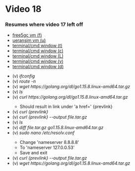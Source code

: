 <h1>Video 18</h1>
<h3>Resumes where video 17 left off</h3>
<ul>
    <li><u>free5gc vm (f)</u></li>
    <li><u>ueransim vm (u)</u></li>
    <li><u>terminal/cmd window (t)</u></li>
    <li><u>terminal/cmd window (c)</u></li>
    <li><u>terminal/cmd window (L)</u></li>
    <li><u>terminal/cmd window (v)</u></li>
    <li><u>terminal/cmd window (d)</u></li>
</ul>
<ul>
    <li>(v) <i>ifconfig</i></li>
    <li>(v) <i>route -n</i></li>
    <li>(v) <i>wget https://golang.org/dl/go1.15.8.linux-amd64.tar.gz</i></li>
    <li>(v) <i>ls</i></li>
    <li>(v) <i>curl https://golang.org/dl/go1.15.8.linux-amd64.tar.gz</i></li>
    <ul>
        <li>Should result in link under 'a href=' {prevlink}</li>
    </ul>
    <li>(v) <i>curl {prevlink}</i></li>
    <li>(v) <i>curl {prevlink} --output file.tar.gz</i></li>
    <li>(v) <i>ls</i></li>
    <li>(v) <i>diff file.tar.gz go1.15.8.linux-amd64.tar.gz</i></li>
    <li>(v) <i>sudo nano /etc/resolv.conf</i></li>
    <ul>
        <li>Change 'nameserver 8.8.8.8'</li>
        <li>To 'nameserver 127.0.0.53'</li>
        <li>Save and exit</li>
    </ul>
    <li>(v) <i>curl {prevlink} --output file.tar.gz</i></li>
    <li>(v) <i>wget https://golang.org/dl/go1.15.8.linux-amd64.tar.gz</i></li>
</ul>
